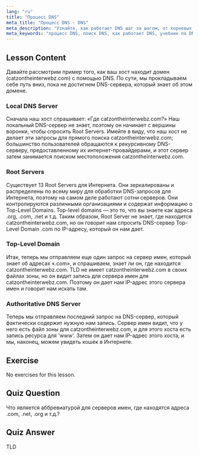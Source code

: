 ```yaml
---
lang: "ru"
title: "Процесс DNS"
meta_title: "Процесс DNS - DNS"
meta_description: "Узнайте, как работает DNS шаг за шагом, от корневых серверов до авторитетного DNS. Поймите процесс поиска DNS для начинающих и опытных пользователей."
meta_keywords: "процесс DNS, поиск DNS, как работает DNS, учебник по DNS, DNS для начинающих, Linux DNS, TLD, корневые серверы"
---
```


## Lesson Content

Давайте рассмотрим пример того, как ваш хост находит домен (catzontheinterwebz.com) с помощью DNS. По сути, мы прокладываем себе путь вниз, пока не достигнем DNS-сервера, который знает об этом домене.

### Local DNS Server

Сначала наш хост спрашивает: «Где catzontheinterwebz.com?» Наш локальный DNS-сервер не знает, поэтому он начинает с вершины воронки, чтобы спросить Root Servers. Имейте в виду, что наш хост не делает эти запросы для прямого поиска catzontheinterwebz.com; большинство пользователей обращаются к рекурсивному DNS-серверу, предоставленному их интернет-провайдерами, и этот сервер затем занимается поиском местоположения catzontheinterwebz.com.

### Root Servers

Существует 13 Root Servers для Интернета. Они зеркалированы и распределены по всему миру для обработки DNS-запросов для Интернета, поэтому на самом деле работают сотни серверов. Они контролируются различными организациями и содержат информацию о Top-Level Domains. Top-level domains — это то, что вы знаете как адреса .org, .com, .net и т.д. Таким образом, Root Server не знает, где находится catzontheinterwebz.com, но он говорит нам спросить DNS-сервер Top-Level Domain .com по IP-адресу, который он нам дает.

### Top-Level Domain

Итак, теперь мы отправляем еще один запрос на сервер имен, который знает об адресах «.com», и спрашиваем, знает ли он, где находится catzontheinterwebz.com. TLD не имеет catzontheinterwebz.com в своих файлах зоны, но он видит запись для сервера имен для catzontheinterwebz.com. Поэтому он дает нам IP-адрес этого сервера имен и говорит нам искать там.

### Authoritative DNS Server

Теперь мы отправляем последний запрос на DNS-сервер, который фактически содержит нужную нам запись. Сервер имен видит, что у него есть файл зоны для catzontheinterwebz.com, и для этого хоста есть запись ресурса для 'www'. Затем он дает нам IP-адрес этого хоста, и мы, наконец, можем увидеть кошек в Интернете.

## Exercise

No exercises for this lesson.

## Quiz Question

Что является аббревиатурой для серверов имен, где находятся адреса .com, .net, .org и т.д.?

## Quiz Answer

TLD

